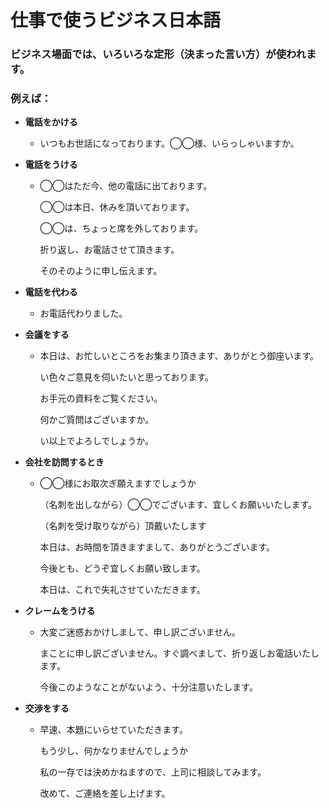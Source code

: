# 仕事で使うビジネス日本語

### ビジネス場面では、いろいろな定形（決まった言い方）が使われます。

### 例えば：

- **電話をかける**

  - いつもお世話になっております。◯◯様、いらっしゃいますか。

- **電話をうける**

  - ◯◯はただ今、他の電話に出ております。

    ◯◯は本日、休みを頂いております。

    ◯◯は、ちょっと席を外しております。

    折り返し、お電話させて頂きます。

    そのそのように申し伝えます。

- **電話を代わる**

  - お電話代わりました。

- **会議をする**

  - 本日は、お忙しいところをお集まり頂きます、ありがとう御座います。

    い色々ご意見を伺いたいと思っております。

    お手元の資料をご覧ください。

    何かご質問はございますか。

    い以上でよろしでしょうか。

- **会社を訪問するとき**

  - ◯◯様にお取次ぎ願えますでしょうか

    （名刺を出しながら）◯◯でございます、宜しくお願いいたします。

    （名刺を受け取りながら）頂戴いたします

    本日は、お時間を頂きますまして、ありがとうございます。

    今後とも、どうぞ宜しくお願い致します。

    本日は、これで失礼させていただきます。

- **クレームをうける**

  - 大変ご迷惑おかけしまして、申し訳ございません。

    まことに申し訳ございません。すぐ調べまして、折り返しお電話いたします。

    今後このようなことがないよう、十分注意いたします。

- **交渉をする**

  - 早速、本題にいらせていただきます。

    もう少し、何かなりませんでしょうか

    私の一存では決めかねますので、上司に相談してみます。

    改めて、ご連絡を差し上げます。

